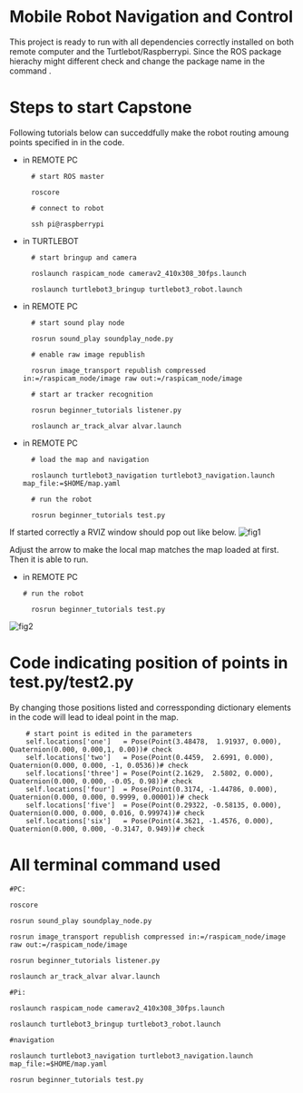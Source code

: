 Mobile Robot Navigation and Control
====
This project is ready to run with all dependencies correctly installed on both remote computer and the Turtlebot/Raspberrypi. Since the ROS package hierachy might different check and change the package name in the command .

# Steps to start Capstone

Following tutorials below can succeddfully make the robot routing amoung points specified in in the code.

* in REMOTE PC
  ```
    # start ROS master

    roscore

    # connect to robot

    ssh pi@raspberrypi
  ```
* in TURTLEBOT
  ```
    # start bringup and camera

    roslaunch raspicam_node camerav2_410x308_30fps.launch

    roslaunch turtlebot3_bringup turtlebot3_robot.launch
  ```
* in REMOTE PC
  ```
    # start sound play node

    rosrun sound_play soundplay_node.py

    # enable raw image republish

    rosrun image_transport republish compressed in:=/raspicam_node/image raw out:=/raspicam_node/image

    # start ar tracker recognition

    rosrun beginner_tutorials listener.py

    roslaunch ar_track_alvar alvar.launch   
    ```

* in REMOTE PC
  ```
    # load the map and navigation

    roslaunch turtlebot3_navigation turtlebot3_navigation.launch map_file:=$HOME/map.yaml

    # run the robot

    rosrun beginner_tutorials test.py
  ```

If started correctly a RVIZ window should pop out like below.
![fig1](https://github.com/AaronLiu666/Capstone/blob/main/screenshots/Screenshot%20from%202021-06-09%2015-19-45.png)

Adjust the arrow to make the local map matches the map loaded at first. Then it is able to run.

* in REMOTE PC
  ```
  # run the robot

    rosrun beginner_tutorials test.py
  ``` 

![fig2](https://github.com/AaronLiu666/Capstone/blob/main/screenshots/Screenshot%20from%202021-06-08%2019-14-59.png)


# Code indicating position of points in test.py/test2.py




By changing those positions listed and corressponding dictionary elements in the code will lead to ideal point in the map.

```
    # start point is edited in the parameters
    self.locations['one']   = Pose(Point(3.48478,  1.91937, 0.000), Quaternion(0.000, 0.000,1, 0.00))# check
    self.locations['two']   = Pose(Point(0.4459,  2.6991, 0.000), Quaternion(0.000, 0.000, -1, 0.0536))# check
    self.locations['three'] = Pose(Point(2.1629,  2.5802, 0.000), Quaternion(0.000, 0.000, -0.05, 0.98))# check
    self.locations['four']  = Pose(Point(0.3174, -1.44786, 0.000), Quaternion(0.000, 0.000, 0.9999, 0.00001))# check
    self.locations['five']  = Pose(Point(0.29322, -0.58135, 0.000), Quaternion(0.000, 0.000, 0.016, 0.99974))# check
    self.locations['six']   = Pose(Point(4.3621, -1.4576, 0.000), Quaternion(0.000, 0.000, -0.3147, 0.949))# check
```

    


# All terminal command used

```
#PC:

roscore

rosrun sound_play soundplay_node.py

rosrun image_transport republish compressed in:=/raspicam_node/image raw out:=/raspicam_node/image

rosrun beginner_tutorials listener.py

roslaunch ar_track_alvar alvar.launch

#Pi:

roslaunch raspicam_node camerav2_410x308_30fps.launch

roslaunch turtlebot3_bringup turtlebot3_robot.launch

#navigation

roslaunch turtlebot3_navigation turtlebot3_navigation.launch map_file:=$HOME/map.yaml

rosrun beginner_tutorials test.py
```





